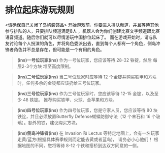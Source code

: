  # 排位起床游玩规则
<请确保自己关闭了岛屿装饰品>
开始游戏前，你要进入排队频道，并且等待其他参与排队的人，只要排队频道满足8人 ，机器人会为你们创建比赛文字频道跟比赛语音频道。随后你们就可以尽情游玩中国排位起床了。
而在游戏开始时，请与队友讨论每个人扮演的角色，并将角色委派出去，直到每个人都有一个角色，侧岛冲锋者角色并不总是存在，但可能是一个有用的角色。
> **(ins)一号位玩家(ins)**
作为一号位玩家，您应该等待 28-32 铁锭，然后 每层2-3个方块 堆至高度限制。

> **(ins)二号位玩家(ins)**
当二号位玩家时应等待 12 个金锭并购买铁甲和方块时，任何多余的金锭都应该扔给三号位玩家。

> **(ins)三号位玩家(ins)**
作为三号位玩家时，您应该等待 12-15 金锭，以及至少 48 铁锭。 推荐购买铁甲、火球、金苹果和方块。

> **(ins)四号位玩家(ins)**
作为四号位玩家，您是守家人员，您应该等待 80 块铁锭，并且必须放置Butterfly Defense蝴蝶防御守法（12 个末石和 16 个玻璃）。额外的铁，建议购买方块。

> **(ins)侧岛冲锋者(ins)**
在 Invasion 和 Lectus 等特定地图上，会有一名玩家走黄/蓝方(根据具体赛季规则而定能去黄或者蓝岛)， 请务必小心他们！ 根据地图的不同，您将等待 8-12 个铁和搭桥到达双方同意的一侧。
